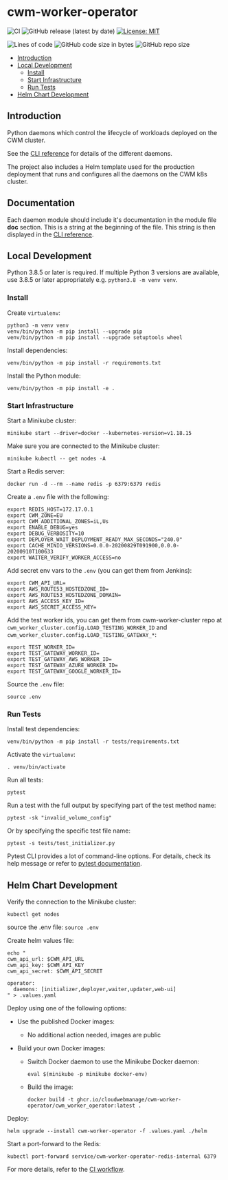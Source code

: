 # cwm-worker-operator

![CI](https://github.com/CloudWebManage/cwm-worker-operator/workflows/CI/badge.svg?branch=main&event=push)
![GitHub release (latest by date)](https://img.shields.io/github/v/release/CloudWebManage/cwm-worker-operator)
[![License: MIT](https://img.shields.io/badge/license-MIT-blue.svg)](https://github.com/CloudWebManage/cwm-worker-operator/blob/main/LICENSE)

![Lines of code](https://img.shields.io/tokei/lines/github/CloudWebManage/cwm-worker-operator?label=LOC)
![GitHub code size in bytes](https://img.shields.io/github/languages/code-size/CloudWebManage/cwm-worker-operator)
![GitHub repo size](https://img.shields.io/github/repo-size/CloudWebManage/cwm-worker-operator)

- [Introduction](#introduction)
- [Local Development](#local-development)
  - [Install](#install)
  - [Start Infrastructure](#start-infrastructure)
  - [Run Tests](#run-tests)
- [Helm Chart Development](#helm-chart-development)

## Introduction

Python daemons which control the lifecycle of workloads deployed on the
CWM cluster.

See the [CLI reference](CLI.md) for details of the different daemons.

The project also includes a Helm template used for the production
deployment that runs and configures all the daemons on the CWM k8s cluster.

## Documentation

Each daemon module should include it's documentation in the module file __doc__
section. This is a string at the beginning of the file. This string is then
displayed in the [CLI reference](CLI.md).

## Local Development

Python 3.8.5 or later is required. If multiple Python 3 versions are available,
use 3.8.5 or later appropriately e.g. `python3.8 -m venv venv`.

### Install

Create `virtualenv`:

```shell
python3 -m venv venv
venv/bin/python -m pip install --upgrade pip
venv/bin/python -m pip install --upgrade setuptools wheel
```

Install dependencies:

```shell
venv/bin/python -m pip install -r requirements.txt
```

Install the Python module:

```shell
venv/bin/python -m pip install -e .
```

### Start Infrastructure

Start a Minikube cluster:

```shell
minikube start --driver=docker --kubernetes-version=v1.18.15
```

Make sure you are connected to the Minikube cluster:

```shell
minikube kubectl -- get nodes -A
```

Start a Redis server:

```shell
docker run -d --rm --name redis -p 6379:6379 redis
```

Create a `.env` file with the following:

```shell
export REDIS_HOST=172.17.0.1
export CWM_ZONE=EU
export CWM_ADDITIONAL_ZONES=iL,Us
export ENABLE_DEBUG=yes
export DEBUG_VERBOSITY=10
export DEPLOYER_WAIT_DEPLOYMENT_READY_MAX_SECONDS="240.0"
export CACHE_MINIO_VERSIONS=0.0.0-20200829T091900,0.0.0-20200910T100633
export WAITER_VERIFY_WORKER_ACCESS=no
```

Add secret env vars to the `.env` (you can get them from Jenkins):

```shell
export CWM_API_URL=
export AWS_ROUTE53_HOSTEDZONE_ID=
export AWS_ROUTE53_HOSTEDZONE_DOMAIN=
export AWS_ACCESS_KEY_ID=
export AWS_SECRET_ACCESS_KEY=
```

Add the test worker ids, you can get them from cwm-worker-cluster repo at
`cwm_worker_cluster.config.LOAD_TESTING_WORKER_ID` and
`cwm_worker_cluster.config.LOAD_TESTING_GATEWAY_*`:

```shell
export TEST_WORKER_ID=
export TEST_GATEWAY_WORKER_ID=
export TEST_GATEWAY_AWS_WORKER_ID=
export TEST_GATEWAY_AZURE_WORKER_ID=
export TEST_GATEWAY_GOOGLE_WORKER_ID=
```

Source the `.env` file:

```shell
source .env
```

### Run Tests

Install test dependencies:

```shell
venv/bin/python -m pip install -r tests/requirements.txt
```

Activate the `virtualenv`:

```shell
. venv/bin/activate
```

Run all tests:

```shell
pytest
```

Run a test with the full output by specifying part of the test method name:

```shell
pytest -sk "invalid_volume_config"
```

Or by specifying the specific test file name:

```shell
pytest -s tests/test_initializer.py
```

Pytest CLI provides a lot of command-line options. For details, check its help
message or refer to [pytest documentation](https://docs.pytest.org/en/latest/).

## Helm Chart Development

Verify the connection to the Minikube cluster:

```shell
kubectl get nodes
```

source the .env file: `source .env`

Create helm values file:

```
echo "
cwm_api_url: $CWM_API_URL
cwm_api_key: $CWM_API_KEY
cwm_api_secret: $CWM_API_SECRET

operator:
  daemons: [initializer,deployer,waiter,updater,web-ui]
" > .values.yaml
```

Deploy using one of the following options:

- Use the published Docker images:

  - No additional action needed, images are public

- Build your own Docker images:

  - Switch Docker daemon to use the Minikube Docker daemon:

    ```shell
    eval $(minikube -p minikube docker-env)
    ```

  - Build the image:

    ```shell
    docker build -t ghcr.io/cloudwebmanage/cwm-worker-operator/cwm_worker_operator:latest .
    ```

Deploy:

```shell
helm upgrade --install cwm-worker-operator -f .values.yaml ./helm
```

Start a port-forward to the Redis:

```shell
kubectl port-forward service/cwm-worker-operator-redis-internal 6379
```

For more details, refer to the [CI workflow](./.github/workflows/ci.yml).
